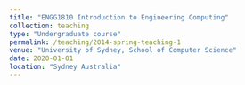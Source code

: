 ```yaml
---
title: "ENGG1810 Introduction to Engineering Computing"
collection: teaching
type: "Undergraduate course"
permalink: /teaching/2014-spring-teaching-1
venue: "University of Sydney, School of Computer Science"
date: 2020-01-01
location: "Sydney Australia"
---
```

